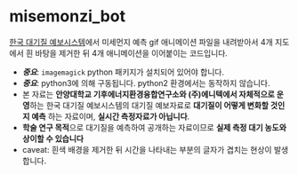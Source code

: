 # misemonzi_bot

[한국 대기질 예보시스템](http://www.kaq.or.kr)에서 미세먼지 예측 gif 애니메이션 파일을 내려받아서 4개 지도에서 흰 바탕을 제거한 뒤 4개 애니메이션을 이어붙이는 코드입니다.

- ***중요***: `imagemagick` python 패키지가 설치되어 있어야 합니다.
- ***중요***: python3에 의해 구동됩니다. python2 환경에서는 동작하지 않습니다.
- 본 자료는 **안양대학교 기후에너지환경융합연구소와 (주)에니텍에서 자체적으로 운영**하는 한국 대기질 예보시스템의 대기질 예보자료로 **대기질이 어떻게 변화할 것인지 예측** 하는 자료이며, **실시간 측정자료가 아닙니다**.
- **학술 연구 목적**으로 대기질을 예측하여 공개하는 자료이므로 **실제 측정 대기 농도와 상이할 수 있습니다**
- caveat: 흰색 배경을 제거한 뒤 시간을 나타내는 부분의 글자가 겹치는 현상이 발생합니다.